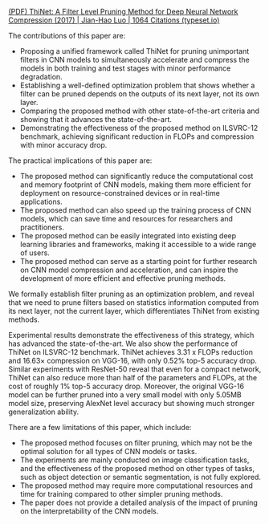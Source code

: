 [(PDF) ThiNet: A Filter Level Pruning Method for Deep Neural Network Compression (2017) | Jian-Hao Luo | 1064 Citations (typeset.io)](https://typeset.io/papers/thinet-a-filter-level-pruning-method-for-deep-neural-network-2pimdwofk9)

The contributions of this paper are:

- Proposing a unified framework called ThiNet for pruning unimportant filters in CNN models to simultaneously accelerate and compress the models in both training and test stages with minor performance degradation.
- Establishing a well-defined optimization problem that shows whether a filter can be pruned depends on the outputs of its next layer, not its own layer.
- Comparing the proposed method with other state-of-the-art criteria and showing that it advances the state-of-the-art.
- Demonstrating the effectiveness of the proposed method on ILSVRC-12 benchmark, achieving significant reduction in FLOPs and compression with minor accuracy drop.

The practical implications of this paper are:

- The proposed method can significantly reduce the computational cost and memory footprint of CNN models, making them more efficient for deployment on resource-constrained devices or in real-time applications.
- The proposed method can also speed up the training process of CNN models, which can save time and resources for researchers and practitioners.
- The proposed method can be easily integrated into existing deep learning libraries and frameworks, making it accessible to a wide range of users.
- The proposed method can serve as a starting point for further research on CNN model compression and acceleration, and can inspire the development of more efficient and effective pruning methods.

We formally establish filter pruning as an optimization problem, and reveal that we need to prune filters based on statistics information computed from its next layer, not the current layer, which differentiates ThiNet from existing methods.

Experimental results demonstrate the effectiveness of this strategy, which has advanced the state-of-the-art. We also show the performance of ThiNet on ILSVRC-12 benchmark. ThiNet achieves 3.31 x FLOPs reduction and 16.63× compression on VGG-16, with only 0.52% top-5 accuracy drop. Similar experiments with ResNet-50 reveal that even for a compact network, ThiNet can also reduce more than half of the parameters and FLOPs, at the cost of roughly 1% top-5 accuracy drop. Moreover, the original VGG-16 model can be further pruned into a very small model with only 5.05MB model size, preserving AlexNet level accuracy but showing much stronger generalization ability.

There are a few limitations of this paper, which include:

- The proposed method focuses on filter pruning, which may not be the optimal solution for all types of CNN models or tasks.
- The experiments are mainly conducted on image classification tasks, and the effectiveness of the proposed method on other types of tasks, such as object detection or semantic segmentation, is not fully explored.
- The proposed method may require more computational resources and time for training compared to other simpler pruning methods.
- The paper does not provide a detailed analysis of the impact of pruning on the interpretability of the CNN models.